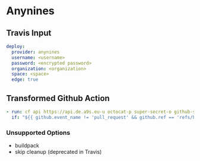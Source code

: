 # Anynines

## Travis Input

```yaml
deploy:
  provider: anynines
  username: <username>
  password: <encrypted password>
  organization: <organization>
  space: <space>
  edge: true
```

## Transformed Github Action

```yaml
- run: cf api https://api.de.a9s.eu-u octocat-p super-secret-o github-s and time
  if: "${{ github.event_name != 'pull_request' && github.ref == 'refs/heads/main' }}"
```

### Unsupported Options

- buildpack
- skip cleanup (deprecated in Travis)
